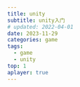 ```yaml
---
title: unity
subtitle: unity入门
# updated: 2022-04-01
date: 2023-11-29
categories: game
tags:
  - game
  - unity
top: 1
aplayer: true
---
```

